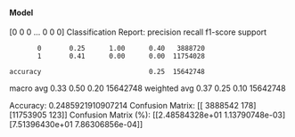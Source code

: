 #### Model
[0 0 0 ... 0 0 0]
Classification Report:
              precision    recall  f1-score   support

           0       0.25      1.00      0.40   3888720
           1       0.41      0.00      0.00  11754028

    accuracy                           0.25  15642748
   macro avg       0.33      0.50      0.20  15642748
weighted avg       0.37      0.25      0.10  15642748

Accuracy: 0.2485921910907214
Confusion Matrix:
[[ 3888542      178]
 [11753905      123]]
Confusion Matrix (%):
[[2.48584328e+01 1.13790748e-03]
 [7.51396430e+01 7.86306856e-04]]
